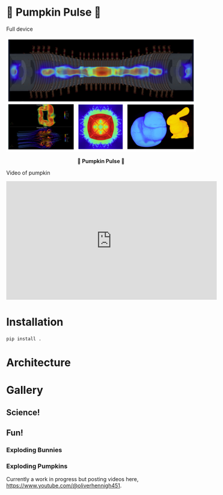 # 🎃 Pumpkin Pulse 🎃

Full device 

<div align="center">
  <img src="https://github.com/loliverhennigh/PumpkinPulse/blob/dev/assets/cover_image.png">
  <p><strong>🎃 Pumpkin Pulse 🎃</strong></p>
</div>

Video of pumpkin
<iframe
  width="560"
  height="315"
  src="https://www.youtube.com/watch?v=875d3_iFTWM"
  frameborder="0"
  allow="Imploding Pumkin"
  allowfullscreen>
</iframe>


# 

# Installation

```
pip install .
```

# Architecture

# Gallery

## Science!

###

## Fun!

### Exploding Bunnies

### Exploding Pumpkins



Currently a work in progress but posting videos here, https://www.youtube.com/@oliverhennigh451.

